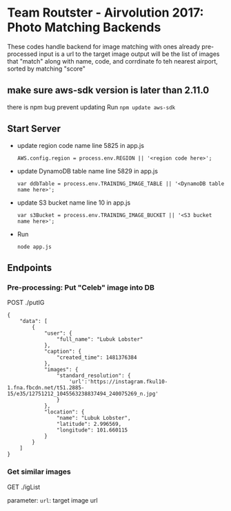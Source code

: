 # Team Routster - Airvolution 2017: Photo Matching Backends
These codes handle backend for image matching with ones already pre-processed
input is a url to the target image
output will be the list of images that "match" along with name, code, and corrdinate fo teh nearest airport, sorted by matching "score"

## make sure aws-sdk version is later than 2.11.0
there is npm bug prevent updating
Run `npm update aws-sdk` 

## Start Server
* update region code name line 5825 in app.js

  `AWS.config.region = process.env.REGION || '<region code here>';`
* update DynamoDB table name line 5829 in app.js

  `var ddbTable = process.env.TRAINING_IMAGE_TABLE || '<DynamoDB table name here>';`
* update S3 bucket name line 10 in app.js

  `var s3Bucket = process.env.TRAINING_IMAGE_BUCKET || '<S3 bucket name here>';`
* Run 

  `node app.js` 

## Endpoints
### Pre-processing: Put "Celeb" image into DB

  POST ./putIG  

```JavScript
{
    "data": [
        {
            "user": {
                "full_name": "Lubuk Lobster"
            },
            "caption": {
                "created_time": 1481376384
            },
            "images": {
                "standard_resolution": {
                    'url':'https://instagram.fkul10-1.fna.fbcdn.net/t51.2885-15/e35/12751212_1045563238837494_240075269_n.jpg'
                }
            },
            "location": {
                "name": "Lubuk Lobster",
                "latitude": 2.996569,
                "longitude": 101.660115
            }
        }
    ]
}
```


### Get similar images

  GET ./igList
  
  parameter:
  `url`: target image url
